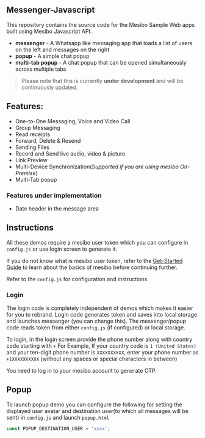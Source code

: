## Messenger-Javascript 
This repository contains the source code for the Mesibo Sample Web apps built using Mesibo Javascript API.

- **messenger** - A Whatsapp like messaging app that loads a list of users on the left and messages on the right 
- **popup** - A simple chat popup 
- **multi-tab popup** - A chat popup that can be opened simultaneously across multiple tabs 
 
> Please note that this is currently **under development** and will be continuously updated. 

## Features:
- One-to-One Messaging, Voice and Video Call
- Group Messaging
- Read receipts
- Forward, Delete & Resend 
- Sending Files
- Record and Send live audio, video & picture 
- Link Preview 
- Multi-Device Synchronization(*Supported if you are using mesibo On-Premise*)
- Multi-Tab popup

### Features under implementation
- Date header in the message area

## Instructions
All these demos require a mesibo user token which you can configure in `config.js` or use login screen to generate it. 

If you do not know what is mesibo user token, refer to the [Get-Started Guide](https://mesibo.com/documentation/tutorials/get-started) to learn about the basics of mesibo before continuing further. 

Refer to the `config.js` for configuration and instructions. 

### Login
The login code is completely independent of demos which makes it easier for you to rebrand. Login code generates token and saves into local storage and launches messenger (you can change this). The messenger/popup code reads token from either `config.js` (if configured) or local storage.

To login, in the login screen provide the phone number along with country code starting with `+` For Example, If your country code is `1 (United States)` and your ten-digit phone number is `XXXXXXXXXX`, enter your phone number as `+1XXXXXXXXXX` (without any spaces or special characters in between)

You need to log in to your mesibo account to generate OTP. 

## Popup
To launch popup demo you can configure the following for setting the displayed user avatar and destination user(to which all messages will be sent) in `config.js` and launch `popup.html`

```javascript
const POPUP_DESTINATION_USER = 'xxxx';
```



